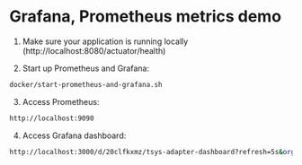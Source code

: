 # Grafana, Prometheus metrics demo

1. Make sure your application is running locally (http://localhost:8080/actuator/health)

2. Start up Prometheus and Grafana:
```bash
docker/start-prometheus-and-grafana.sh
```

3. Access Prometheus:
```bash
http://localhost:9090
```

4. Access Grafana dashboard:
```bash
http://localhost:3000/d/20clfkxmz/tsys-adapter-dashboard?refresh=5s&orgId=1
```
